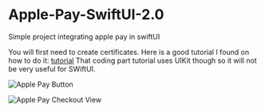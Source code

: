 # Apple-Pay-SwiftUI-2.0
Simple project integrating apple pay in swiftUI

You will first need to create certificates. Here is a good tutorial I found on how to do it: [tutorial](https://medium.com/appcoda-tutorials/integrating-basic-apple-pay-into-your-ios-app-71f17d48fc9b)
That coding part tutorial uses UIKit though so it will not be very useful for SWiftUI.

![Apple Pay Button](https://github.com/nelglez/Apple-Pay-SwiftUI-2.0/blob/master/main/ss1.png)

![Apple Pay Checkout View](https://github.com/nelglez/stripe-swiftui/blob/master/main/ss2.png)
